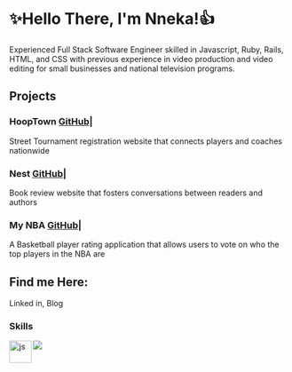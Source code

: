 # :sparkles:Hello There, I'm Nneka!:thumbsup:

Experienced Full Stack Software Engineer skilled in Javascript, Ruby, Rails, HTML, and CSS with previous experience in video production and video editing for small businesses and national television programs.

## Projects

### HoopTown [GitHub](https://github.com/nnekauf/hoop-town)|
Street Tournament registration website that connects players and coaches nationwide
### Nest [GitHub](https://github.com/nnekauf/project-3-nest)|
Book review website that fosters conversations between readers and authors
### My NBA [GitHub](https://github.com/nnekauf/project-4-my-nba)|
A Basketball player rating application that allows users to vote on who the top players in the NBA are

## Find me Here:
Linked in, Blog

### Skills
<p align="left">
  <img src="<p align="left">
  <img src="https://icongr.am/devicon/javascript-plain.svg?size=128&color=currentColor" alt="js" align="left" width="40" height="40"/>
 
</p>
